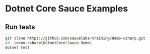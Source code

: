 # Dotnet Core Sauce Examples

## Run tests

```bash
git clone https://github.com/saucelabs-training/demo-csharp.git
cd .\demo-csharp\DotnetCore\Sauce.Demo\
dotnet test
```
